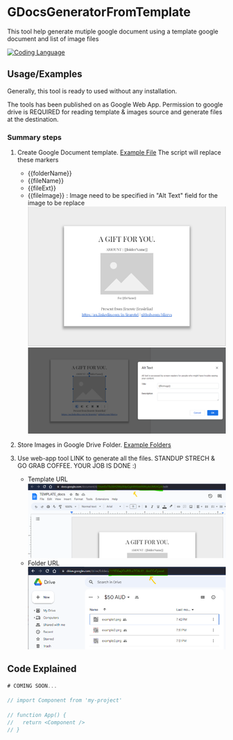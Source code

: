 # GDocsGeneratorFromTemplate
This tool help generate mutiple google document using a template google document and list of image files

[![Coding Language](https://img.shields.io/badge/google--apps--script-1.0-brightgreen)](https://script.google.com/home)


## Usage/Examples

Generally, this tool is ready to used without any installation. 

The tools has been published on as Google Web App.  Permission to google drive is REQUIRED for reading template & images source and generate files at the destination.

### Summary steps
1.  Create Google Document template. [Example File](https://docs.google.com/document/d/1hsmEoTRz36H2lWyIX4pGighWt6bktNWcj4xUM6AGjJ4/edit?usp=sharing)
    The script will replace these markers
    + {{folderName}}
    + {{fileName}}
    + {{fileExt}}
    + {{fileImage}} : Image need to be specified in "Alt Text" field for the image to be replace  
    ![alt text](https://github.com/blizrys/GDocsGeneratorFromTemplate/blob/main/screenshot/ss_filetemplate.png?raw=true)
    ![alt text](https://github.com/blizrys/GDocsGeneratorFromTemplate/blob/main/screenshot/ss_fileImage.png?raw=true)

  
2. Store Images in Google Drive Folder. [Example Folders](https://drive.google.com/drive/folders/1caLCLnh8b-JhnrAw5rZZmbYwBljEpu1o?usp=sharing)
3. Use web-app tool LINK to generate all the files.
STANDUP STRECH & GO GRAB COFFEE. YOUR JOB IS DONE :)
    + Template URL  
    ![alt text](https://github.com/blizrys/GDocsGeneratorFromTemplate/blob/main/screenshot/ss_template_url.png?raw=true)
    + Folder URL  
    ![alt text](https://github.com/blizrys/GDocsGeneratorFromTemplate/blob/main/screenshot/ss_folder_url.png?raw=true)

## Code Explained

```javascript
# COMING SOON...

// import Component from 'my-project'

// function App() {
//   return <Component />
// }
```

